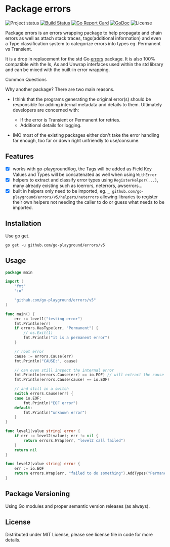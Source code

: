 Package errors
============
![Project status](https://img.shields.io/badge/version-5.2.3-green.svg)
[![Build Status](https://travis-ci.org/go-playground/errors.svg?branch=master)](https://travis-ci.org/go-playground/errors)
[![Go Report Card](https://goreportcard.com/badge/github.com/go-playground/errors)](https://goreportcard.com/report/github.com/go-playground/errors)
[![GoDoc](https://godoc.org/github.com/go-playground/errors?status.svg)](https://pkg.go.dev/github.com/go-playground/errors/v5)
![License](https://img.shields.io/dub/l/vibe-d.svg)

Package errors is an errors wrapping package to help propagate and chain errors as well as attach
stack traces, tags(additional information) and even a Type classification system to categorize errors into types eg. Permanent vs Transient.

It is a drop in replacement for the std Go [errors](https://golang.org/pkg/errors/) package.
It is also 100% compatible with the Is, As and Unwrap interfaces used within the std library and can be mixed with the built-in error wrapping.

Common Questions

Why another package?
There are two main reasons.
- I think that the programs generating the original error(s) should be responsible for adding internal metadata and details to them. Ultimately developers are concerned with:
  - If the error is Transient or Permanent for retries.
  - Additional details for logging.

- IMO most of the existing packages either don't take the error handling far enough, too far or down right unfriendly to use/consume. 

Features
--------
- [x] works with go-playground/log, the Tags will be added as Field Key Values and Types will be concatenated as well when using `WithError`
- [x] helpers to extract and classify error types using `RegisterHelper(...)`, many already existing such as ioerrors, neterrors, awserrors...
- [x] built in helpers only need to be imported, eg. `_ github.com/go-playground/errors/v5/helpers/neterrors` allowing libraries to register their own helpers not needing the caller to do or guess what needs to be imported.

Installation
------------

Use go get.

	go get -u github.com/go-playground/errors/v5
    
Usage
-----
```go
package main

import (
	"fmt"
	"io"

	"github.com/go-playground/errors/v5"
)

func main() {
	err := level1("testing error")
	fmt.Println(err)
	if errors.HasType(err, "Permanent") {
		// os.Exit(1)
		fmt.Println("it is a permanent error")
	}

	// root error
	cause := errors.Cause(err)
	fmt.Println("CAUSE:", cause)

	// can even still inspect the internal error
	fmt.Println(errors.Cause(err) == io.EOF) // will extract the cause for you
	fmt.Println(errors.Cause(cause) == io.EOF)

	// and still in a switch
	switch errors.Cause(err) {
	case io.EOF:
		fmt.Println("EOF error")
	default:
		fmt.Println("unknown error")
	}
}

func level1(value string) error {
	if err := level2(value); err != nil {
		return errors.Wrap(err, "level2 call failed")
	}
	return nil
}

func level2(value string) error {
	err := io.EOF
	return errors.Wrap(err, "failed to do something").AddTypes("Permanent").AddTags(errors.T("value", value))
}
```

Package Versioning
----------
Using Go modules and proper semantic version releases (as always).

License
------
Distributed under MIT License, please see license file in code for more details.
